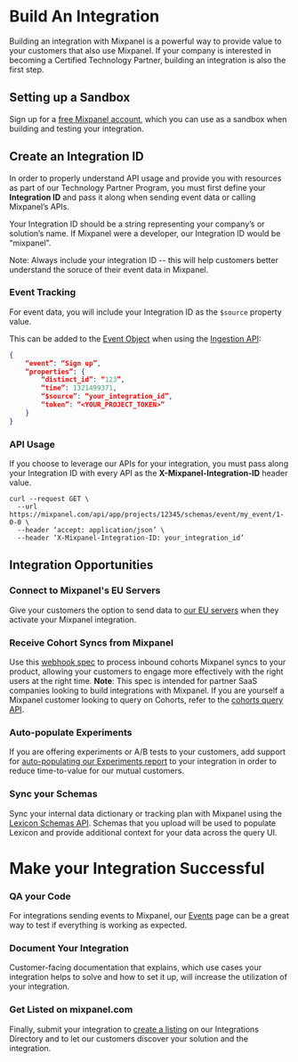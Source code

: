 # Build An Integration

Building an integration with Mixpanel is a powerful way to provide value to your customers that also use Mixpanel. If your company is interested in becoming a Certified Technology Partner, building an integration is also the first step.

## Setting up a Sandbox
Sign up for a [free Mixpanel account](https://mixpanel.com/pricing), which you can use as a sandbox when building and testing your integration.

## Create an Integration ID
In order to properly understand API usage and provide you with resources as part of our Technology Partner Program, you must first define your **Integration ID** and pass it along when sending event data or calling Mixpanel’s APIs.

Your Integration ID should be a string representing your company’s or solution’s name. If Mixpanel were a developer, our Integration ID would be “mixpanel”.

Note: Always include your integration ID -- this will help customers better understand the soruce of their event data in Mixpanel.

### Event Tracking
For event data, you will include your Integration ID as the `$source` property value.

This can be added to the [Event Object](doc:data-model-deep-dive#anatomy-of-an-event)  when using the [Ingestion API](/reference/ingestion/events):

```json
{
    “event”: “Sign up”,
    “properties”: {
        “distinct_id”: “123”,
        “time”: 1321499371,
        “$source”: “your_integration_id”,
        “token”: “<YOUR_PROJECT_TOKEN>”
    }
}
```

### API Usage

If you choose to leverage our APIs for your integration, you must pass along your Integration ID with every API as the **X-Mixpanel-Integration-ID** header value.

```curl
curl --request GET \
  --url https://mixpanel.com/api/app/projects/12345/schemas/event/my_event/1-0-0 \
  --header ‘accept: application/json’ \
  --header ‘X-Mixpanel-Integration-ID: your_integration_id’
```

## Integration Opportunities

### Connect to Mixpanel's EU Servers
Give your customers the option to send data to [our EU servers](/reference) when they activate your Mixpanel integration.

###  Receive Cohort Syncs from Mixpanel
Use this [webhook spec](/docs/other-bits/cohort-syncs/cohort-webhooks) to process inbound cohorts Mixpanel syncs to your product, allowing your customers to engage more effectively with the right users at the right time.
**Note**: This spec is intended for partner SaaS companies looking to build integrations with Mixpanel. If you are yourself a Mixpanel customer looking to query on Cohorts, refer to the [cohorts query API](/reference/other-bits/query-api#cohorts).

### Auto-populate Experiments
If you are offering experiments or A/B tests to your customers, add support for [auto-populating our Experiments report](/docs/analysis/advanced/experiments) to your integration in order to reduce time-to-value for our mutual customers.

### Sync your Schemas
Sync your internal data dictionary or tracking plan with Mixpanel using the [Lexicon Schemas API](/reference/other-bits/lexicon). Schemas that you upload will be used to populate Lexicon and provide additional context for your data across the query UI.

# Make your Integration Successful
### QA your Code
For integrations sending events to Mixpanel, our [Events](/docs/analysis/users) page can be a great way to test if everything is working as expected.

### Document Your Integration
Customer-facing documentation that explains, which use cases your integration helps to solve and how to set it up, will increase the utilization of your integration.

### Get Listed on mixpanel.com
Finally, submit your integration to [create a listing](https://mixpanel.com/partners/integrations/get-listed/form) on our Integrations Directory and to let our customers discover your solution and the integration.
